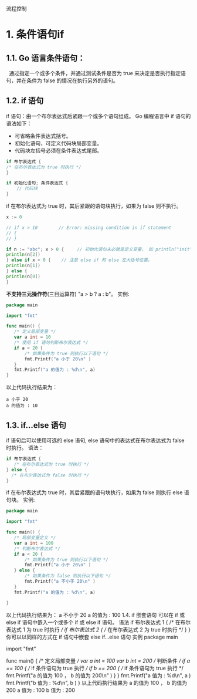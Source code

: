 流程控制
# 1. 条件语句if
## 1.1. Go 语言条件语句：
&nbsp;&nbsp;通过指定一个或多个条件，并通过测试条件是否为 true 来决定是否执行指定语句，并在条件为 false 的情况在执行另外的语句。
## 1.2. if 语句 
if 语句：由一个布尔表达式后紧跟一个或多个语句组成。
Go 编程语言中 if 语句的语法如下：
- 可省略条件表达式括号。
- 初始化语句，可定义代码块局部变量。 
- 代码块左括号必须在条件表达式尾部。
```go
if 布尔表达式 {
/* 在布尔表达式为 true 时执行 */
}

if 初始化语句; 条件表达式 {
    // 代码块
}
```
if 在布尔表达式为 true 时，其后紧跟的语句块执行，如果为 false 则不执行。
```go
x := 0

// if x > 10        // Error: missing condition in if statement
// {
// }

if n := "abc"; x > 0 {     // 初始化语句未必就是定义变量， 如 println("init") 也是可以的。
println(n[2])
} else if x < 0 {    // 注意 else if 和 else 左大括号位置。
println(n[1])
} else {
println(n[0])
}
```
**不支持三元操作符**(三目运算符) "a > b ? a : b"。
实例:
```go
package main

import "fmt"

func main() {
   /* 定义局部变量 */
   var a int = 10
   /* 使用 if 语句判断布尔表达式 */
   if a < 20 {
       /* 如果条件为 true 则执行以下语句 */
       fmt.Printf("a 小于 20\n" )
   }
   fmt.Printf("a 的值为 : %d\n", a)
}
```
以上代码执行结果为：
```
a 小于 20
a 的值为 : 10
```
## 1.3. if...else 语句 
if 语句后可以使用可选的 else 语句, else 语句中的表达式在布尔表达式为 false 时执行。
语法：
```go
if 布尔表达式 {
   /* 在布尔表达式为 true 时执行 */
} else {
  /* 在布尔表达式为 false 时执行 */
}
```
if 在布尔表达式为 true 时，其后紧跟的语句块执行，如果为 false 则执行 else 语句块。
实例:
```go
package main

import "fmt"

func main() {
   /* 局部变量定义 */
   var a int = 100
   /* 判断布尔表达式 */
   if a < 20 {
       /* 如果条件为 true 则执行以下语句 */
       fmt.Printf("a 小于 20\n" )
   } else {
       /* 如果条件为 false 则执行以下语句 */
       fmt.Printf("a 不小于 20\n" )
   }
   fmt.Printf("a 的值为 : %d\n", a)

}
```
以上代码执行结果为：
a 不小于 20
a 的值为 : 100
1.4. if 嵌套语句 
可以在 if 或 else if 语句中嵌入一个或多个 if 或 else if 语句。
语法
if 布尔表达式 1 {
   /* 在布尔表达式 1 为 true 时执行 */
   if 布尔表达式 2 {
      /* 在布尔表达式 2 为 true 时执行 */
   }
}
你可以以同样的方式在 if 语句中嵌套 else if...else 语句
实例
package main

import "fmt"

func main() {
   /* 定义局部变量 */
   var a int = 100
   var b int = 200
   /* 判断条件 */
   if a == 100 {
       /* if 条件语句为 true 执行 */
       if b == 200 {
          /* if 条件语句为 true 执行 */
          fmt.Printf("a 的值为 100 ， b 的值为 200\n" )
       }
   }
   fmt.Printf("a 值为 : %d\n", a )
   fmt.Printf("b 值为 : %d\n", b )
}
以上代码执行结果为
a 的值为 100 ， b 的值为 200
a 值为 : 100
b 值为 : 200
